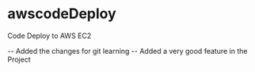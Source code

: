 # awscodeDeploy
Code Deploy to AWS EC2

-- Added the changes for git learning 
-- Added a very good feature in the Project